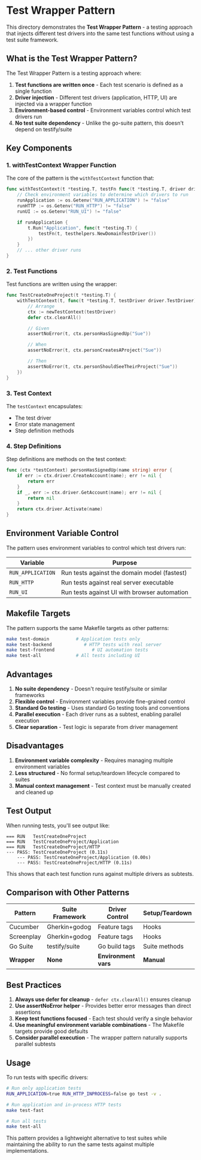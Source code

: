 # Test Wrapper Pattern

This directory demonstrates the **Test Wrapper Pattern** - a testing approach that injects different test drivers into the same test functions without using a test suite framework.

## What is the Test Wrapper Pattern?

The Test Wrapper Pattern is a testing approach where:

1. **Test functions are written once** - Each test scenario is defined as a single function
2. **Driver injection** - Different test drivers (application, HTTP, UI) are injected via a wrapper function
3. **Environment-based control** - Environment variables control which test drivers run
4. **No test suite dependency** - Unlike the go-suite pattern, this doesn't depend on testify/suite

## Key Components

### 1. withTestContext Wrapper Function

The core of the pattern is the `withTestContext` function that:

```go
func withTestContext(t *testing.T, testFn func(t *testing.T, driver driver.TestDriver)) {
    // Check environment variables to determine which drivers to run
    runApplication := os.Getenv("RUN_APPLICATION") != "false"
    runHTTP := os.Getenv("RUN_HTTP") != "false"
    runUI := os.Getenv("RUN_UI") != "false"

    if runApplication {
        t.Run("Application", func(t *testing.T) {
            testFn(t, testhelpers.NewDomainTestDriver())
        })
    }
    // ... other driver runs
}
```

### 2. Test Functions

Test functions are written using the wrapper:

```go
func TestCreateOneProject(t *testing.T) {
    withTestContext(t, func(t *testing.T, testDriver driver.TestDriver) {
        // Arrange
        ctx := newTestContext(testDriver)
        defer ctx.clearAll()

        // Given
        assertNoError(t, ctx.personHasSignedUp("Sue"))

        // When
        assertNoError(t, ctx.personCreatesAProject("Sue"))

        // Then
        assertNoError(t, ctx.personShouldSeeTheirProject("Sue"))
    })
}
```

### 3. Test Context

The `testContext` encapsulates:
- The test driver
- Error state management
- Step definition methods

### 4. Step Definitions

Step definitions are methods on the test context:

```go
func (ctx *testContext) personHasSignedUp(name string) error {
    if err := ctx.driver.CreateAccount(name); err != nil {
        return err
    }
    if _, err := ctx.driver.GetAccount(name); err != nil {
        return nil
    }
    return ctx.driver.Activate(name)
}
```

## Environment Variable Control

The pattern uses environment variables to control which test drivers run:

| Variable | Purpose |
|----------|---------|
| `RUN_APPLICATION` | Run tests against the domain model (fastest) |
| `RUN_HTTP` | Run tests against real server executable |
| `RUN_UI` | Run tests against UI with browser automation |

## Makefile Targets

The pattern supports the same Makefile targets as other patterns:

```bash
make test-domain          # Application tests only
make test-backend            # HTTP tests with real server
make test-frontend              # UI automation tests
make test-all             # All tests including UI
```

## Advantages

1. **No suite dependency** - Doesn't require testify/suite or similar frameworks
2. **Flexible control** - Environment variables provide fine-grained control
3. **Standard Go testing** - Uses standard Go testing tools and conventions
4. **Parallel execution** - Each driver runs as a subtest, enabling parallel execution
5. **Clear separation** - Test logic is separate from driver management

## Disadvantages

1. **Environment variable complexity** - Requires managing multiple environment variables
2. **Less structured** - No formal setup/teardown lifecycle compared to suites
3. **Manual context management** - Test context must be manually created and cleaned up

## Test Output

When running tests, you'll see output like:

```
=== RUN   TestCreateOneProject
=== RUN   TestCreateOneProject/Application
=== RUN   TestCreateOneProject/HTTP
--- PASS: TestCreateOneProject (0.11s)
    --- PASS: TestCreateOneProject/Application (0.00s)
    --- PASS: TestCreateOneProject/HTTP (0.11s)
```

This shows that each test function runs against multiple drivers as subtests.

## Comparison with Other Patterns

| Pattern | Suite Framework | Driver Control | Setup/Teardown |
|---------|----------------|----------------|-----------------|
| Cucumber | Gherkin+godog | Feature tags | Hooks |
| Screenplay | Gherkin+godog | Feature tags | Hooks |
| Go Suite | testify/suite | Go build tags | Suite methods |
| **Wrapper** | **None** | **Environment vars** | **Manual** |

## Best Practices

1. **Always use defer for cleanup** - `defer ctx.clearAll()` ensures cleanup
2. **Use assertNoError helper** - Provides better error messages than direct assertions
3. **Keep test functions focused** - Each test should verify a single behavior
4. **Use meaningful environment variable combinations** - The Makefile targets provide good defaults
5. **Consider parallel execution** - The wrapper pattern naturally supports parallel subtests

## Usage

To run tests with specific drivers:

```bash
# Run only application tests
RUN_APPLICATION=true RUN_HTTP_INPROCESS=false go test -v .

# Run application and in-process HTTP tests
make test-fast

# Run all tests
make test-all
```

This pattern provides a lightweight alternative to test suites while maintaining the ability to run the same tests against multiple implementations.